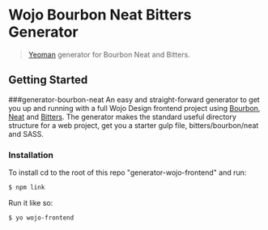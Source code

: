 # Wojo Bourbon Neat Bitters Generator

> [Yeoman](http://yeoman.io) generator for Bourbon Neat and Bitters.


## Getting Started


###generator-bourbon-neat
An easy and straight-forward generator to get you up and running with a full Wojo Design frontend project using [Bourbon](http://bourbon.io/), [Neat](http://neat.bourbon.io/) and [Bitters](http://http://bitters.bourbon.io/). The generator makes the standard useful directory structure for a web project, get you a starter gulp file, bitters/bourbon/neat and SASS.


### Installation


To install cd to the root of this repo "generator-wojo-frontend" and run:

```bash
$ npm link
```

Run it like so:

```bash
$ yo wojo-frontend
```

